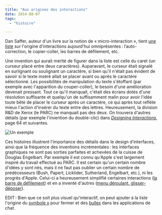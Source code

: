 ```yaml
---
title: "Aux origines des interactions"
date: 2014-08-07
tags:
  - "histoire"

---
```


Dan Saffer, auteur d'un livre sur la notion de « micro-interaction », tient [une liste](http://microinteractions.com/the-origins-of-famous-microinteractions/) sur l'origine d’interactions aujourd'hui omniprésentes : l’auto-correction, le copier-coller, les barres de défilement, etc.

Une invention qui aurait mérité de figurer dans la liste est celle du caret (un curseur placé entre deux caractères). Auparavant, le curseur était signalé en surlignant ou soulignant un caractère, si bien qu'il n'était pas évident de savoir si le texte inséré allait se placer avant ou après le caractère sélectionné. Les possibilités de manipulation du texte s'étoffant (par exemple avec l'apparition du couper-coller), le besoin d'une amélioration devenait pressant. Tout ce qu'il manquait, c'était des écrans dotés d'une résolution suffisante et quelqu'un de suffisamment malin pour avoir l'idée toute bête de placer le curseur après un caractère, ce qui après tout reflète mieux l'action d'insérer du texte entre des lettres. Heureusement, la division R&D de Xerox (le PARC) ne manquait pas des deux. On trouvera d'autres détails (par exemple l'invention du double-clic) dans [_Designing Interactions_](http://www.designinginteractions.com/), page 64 et suivantes.

![Un exemple](/assets/images/bash.png " Un exemple")

Ces histoires illustrent l’importance des détails dans le design d’interfaces, ainsi que la fréquence des inventions incrémentales : les interfaces graphiques ne sont pas sorties parfaites et achevées de la cuisse de Douglas Engelbart. Par exemple il est connu qu'Apple s'est largement inspiré du travail effectué au PARC. Il est certain qu'un certain nombre d'idées y sont nés, mais il ne faut pas oublier un certain nombre de prédécesseurs (Bush, Papert, Licklider, Sutherland, Engelbart, etc.), ni les progrès d'Apple. Celui-ci a heureusement simplifié certaines interactions ([la barre de défilement](https://wormsandviruses.com/2014/07/its-windowful-life/)) et en a inventé d'autres ([menu déroulant, glisser-déposer](http://www.folklore.org/StoryView.py?project=Macintosh&story=On_Xerox,_Apple_and_Progress.txt)).

EDIT : Bien que ce soit plus visuel qu'interactif, on peut ajouter à la liste l'origine du [symbole x](https://medium.com/solve-for-x/x-to-close-417936dfc0dc) pour fermer et des [bulles](http://jens.mooseyard.com/2008/03/18/the-origin-of-the-ichat-ui/) dans les applications de chat.
